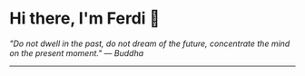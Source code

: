<h1>Hi there, I'm Ferdi 👋</h1>

<p><em>
  "Do not dwell in the past, do not dream of the future, concentrate the mind on the present moment." — Buddha
</em></p>

---
